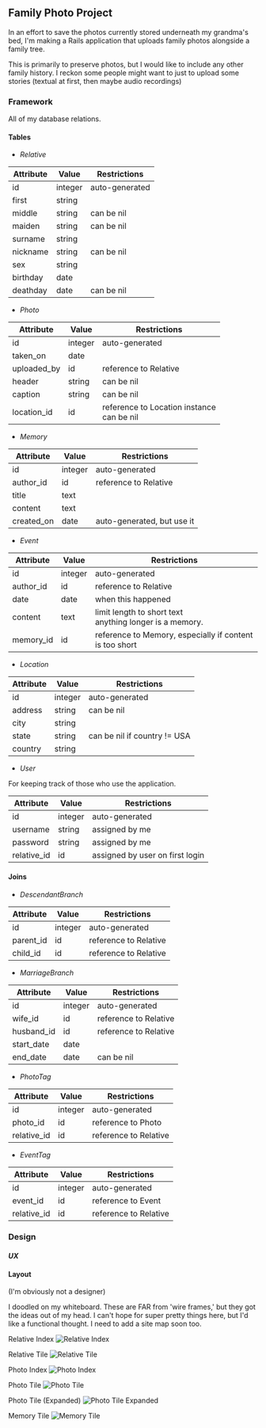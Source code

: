 ## Family Photo Project

In an effort to save the photos currently stored underneath my grandma's bed, I'm making a Rails application that uploads family photos alongside a family tree.

This is primarily to preserve photos, but I would like to include any other family history. I reckon some people might want to just to upload some stories (textual at first, then maybe audio recordings)

### Framework

All of my database relations.

#### Tables

* *Relative*

**Attribute** | **Value** | **Restrictions**
--- | --- | ---
id | integer | auto-generated
first | string |
middle | string | can be nil
maiden | string | can be nil
surname | string |
nickname | string |  can be nil
sex | string |
birthday | date |
deathday | date | can be nil

* *Photo*

**Attribute** | **Value** | **Restrictions**
--- | --- | ---
id | integer | auto-generated
taken_on | date |
uploaded_by | id | reference to Relative
header | string | can be nil
caption | string | can be nil
location_id | id | reference to Location instance <br> can be nil

* *Memory*

**Attribute** | **Value** | **Restrictions**
--- | --- | ---
id | integer | auto-generated
author_id | id | reference to Relative
title | text |
content | text |
created_on | date | auto-generated, but use it

* *Event*

**Attribute** | **Value** | **Restrictions**
--- | --- | ---
id | integer | auto-generated
author_id | id | reference to Relative
date | date | when this happened
content | text | limit length to short text<br> anything longer is a memory.
memory_id | id | reference to Memory, especially if content is too short

* *Location*

**Attribute** | **Value** | **Restrictions**
--- | --- | ---
id | integer | auto-generated
address | string | can be nil
city | string |
state | string | can be nil if country != USA
country | string |

* *User*

For keeping track of those who use the application.

**Attribute** | **Value** | **Restrictions**
--- | --- | ---
id | integer | auto-generated
username | string | assigned by me
password | string | assigned by me
relative_id | id | assigned by user on first login

#### Joins

* *DescendantBranch*

**Attribute** | **Value** | **Restrictions**
--- | --- | ---
id | integer | auto-generated
parent_id | id | reference to Relative
child_id | id | reference to Relative

* *MarriageBranch*

**Attribute** | **Value** | **Restrictions**
--- | --- | ---
id | integer | auto-generated
wife_id | id | reference to Relative
husband_id | id | reference to Relative
start_date | date |
end_date | date| can be nil

* *PhotoTag*

**Attribute** | **Value** | **Restrictions**
--- | --- | ---
id | integer | auto-generated
photo_id | id | reference to Photo
relative_id | id | reference to Relative

* *EventTag*

**Attribute** | **Value** | **Restrictions**
--- | --- | ---
id | integer | auto-generated
event_id | id | reference to Event
relative_id | id | reference to Relative

### Design

#### *UX*

#### Layout
(I'm obviously not a designer)

I doodled on my whiteboard. These are FAR from 'wire frames,' but they got the ideas out of my head. I can't hope for super pretty things here, but I'd like a functional thought. I need to add a site map soon too. 

Relative Index
![Relative Index](./whiteboard-designs/relative-index.jpg)

Relative Tile
![Relative Tile](./whiteboard-designs/relative-tile.jpg)

Photo Index
![Photo Index](./whiteboard-designs/photo-index.jpg)

Photo Tile
![Photo Tile](./whiteboard-designs/photo-tile.jpg)

Photo Tile (Expanded)
![Photo Tile Expanded](./whiteboard-designs/photo-expand.jpg)

Memory Tile
![Memory Tile](./whiteboard-designs/memory-tile.jpg)
